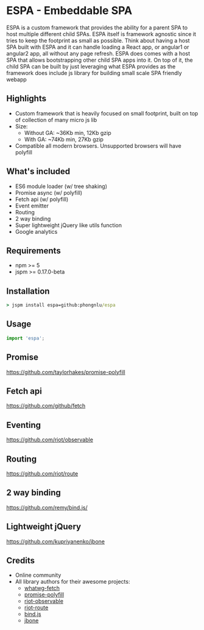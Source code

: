 # ESPA - Embeddable SPA

ESPA is a custom framework that provides the ability for a parent SPA to host multiple different child SPAs. ESPA itself is framework agnostic since it tries to keep the footprint as small as possible. Think about having a host SPA built with ESPA and it can handle loading a React app, or angular1 or angular2 app, all without any page refresh. ESPA does comes with a host SPA that allows bootstrapping other child SPA apps into it. On top of it, the child SPA can be built by just leveraging what ESPA provides as the framework does include js library for building small scale SPA friendly webapp

## Highlights

- Custom framework that is heavily focused on small footprint, built on top of collection of many micro js lib
- Size:
	- Without GA: ~36Kb min, 12Kb gzip
	- With GA: ~74Kb min, 27Kb gzip
- Compatible all modern browsers. Unsupported browsers will have polyfill


## What's included

- ES6 module loader (w/ tree shaking)
- Promise async (w/ polyfill)
- Fetch api (w/ polyfill)
- Event emitter
- Routing
- 2 way binding
- Super lightweight jQuery like utils function
- Google analytics

## Requirements

- npm >= 5
- jspm >= 0.17.0-beta

## Installation

```cmd
> jspm install espa=github:phongnlu/espa
```

## Usage

```javascript
import 'espa';
```

## Promise

https://github.com/taylorhakes/promise-polyfill

## Fetch api

https://github.com/github/fetch

## Eventing

https://github.com/riot/observable

## Routing

https://github.com/riot/route

## 2 way binding

https://github.com/remy/bind.js/

## Lightweight jQuery

https://github.com/kupriyanenko/jbone

## Credits
- Online community
- All library authors for their awesome projects:
  - [whatwg-fetch](https://github.com/github/fetch)
  - [promise-polyfill](https://github.com/taylorhakes/promise-polyfill)
  - [riot-observable](https://github.com/riot/observable)
  - [riot-route](https://github.com/riot/route)
  - [bind.js](https://github.com/remy/bind.js/)
  - [jbone](https://github.com/kupriyanenko/jbone)
